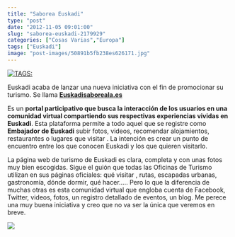 ```yaml
---
title: "Saborea Euskadi"
type: "post"
date: "2012-11-05 09:01:00"
slug: "saborea-euskadi-2179929"
categories: ["Cosas Varias","Europa"]
tags: ["Euskadi"]
image: "post-images/50891b5fb238es626171.jpg"
---
```


 [![ TAGS:](post-images/50891b5fb238es626171.jpg "puente colgante de Portugalete ")](post-images/50891b5fb238es626171.jpg)

 Euskadi acaba de lanzar una nueva iniciativa con el fin de promocionar su turismo. Se llama **[ Euskadisaboreala.es](http://www2.smartadserver.com/call/cliccommand/7139510/%5btimestamp%5d)**

 Es un **portal participativo que busca la interacción de los usuarios en una comunidad virtual compartiendo sus respectivas experiencias vividas en Euskadi**. Esta plataforma permite a todo aquel que se registre como **Embajador de Euskadi** subir fotos, videos, recomendar alojamientos, restaurantes o lugares que visitar . La intención es crear un punto de encuentro entre los que conocen Euskadi y los que quieren visitarlo.

 La página web de turismo de Euskadi es clara, completa y con unas fotos muy bien escogidas. Sigue el guión que todas las Oficinas de Turismo utilizan en sus páginas oficiales: qué visitar , rutas, escapadas urbanas, gastronomía, dónde dormir, qué hacer..... Pero lo que la diferencia de muchas otras es esta comunidad virtual que engloba cuenta de Facebook, Twitter, videos, fotos, un registro detallado de eventos, un blog. Me perece una muy buena iniciativa y creo que no va ser la única que veremos en breve.

 ![](post-images/[timestamp])